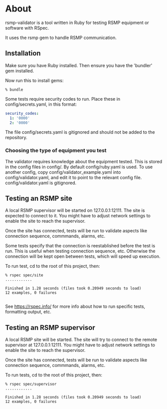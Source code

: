 # About
rsmp-validator is a tool written in Ruby for testing RSMP equipment or software with RSpec.

It uses the rsmp gem to handle RSMP communication.

## Installation
Make sure you have Ruby installed. Then ensure you have the 'bundler' gem installed.

Now run this to install gems:

```
% bundle
```

Some tests require security codes to run. Place these in config/secrets.yaml, in this format:

```yaml
security_codes:
  1: '0000'
  2: '0000'
```

The file config/secrets.yaml is gitignored and should not be added to the repository.

### Choosing the type of equipment you test
The validator requires knowledge about the equipment tested. This is stored in the config files in config/.
By default config/ruby.yaml is used. To use another config, copy config/validator_example.yaml into  config/validator.yaml, and edit it to point to the relevant config file. config/validator.yaml is gitignored.


## Testing an RSMP site
A local RSMP supervisor will be started on 127.0.0.1:12111. The site is expected to connect to it. You might have to adjust network settings to enable the site to reach the supervisor.

Once the site has connected, tests will be run to validate aspects like connection sequence, commmands, alarms, etc.

Some tests specify that the connection is reestablished before the test is run. This is useful when testing connection sequence, etc. Otherwise the connection will be kept open between tests, which will speed up execution.

To run test, cd to the root of this project, then:
	
~~~~
% rspec spec/site
............

Finished in 1.28 seconds (files took 0.20949 seconds to load)
12 examples, 0 failures
	
~~~~

See https://rspec.info/ for more info about how to run specific tests, formatting output, etc.

## Testing an RSMP supervisor
A local RSMP site will be started. The site will try to connect to the remote supervisor at   127.0.0.1:12111. You might have to adjust network settings to enable the site to reach the supervisor.

Once the site has connected, tests will be run to validate aspects like connection sequence, commmands, alarms, etc.


To run tests, cd to the root of this project, then:
	
~~~~
% rspec spec/supervisor
............

Finished in 1.28 seconds (files took 0.20949 seconds to load)
12 examples, 0 failures
	
~~~~


